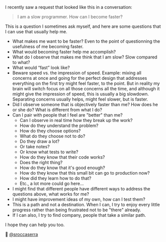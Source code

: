 I recently saw a request that looked like this in a conversation:

> I am a slow programmer. How can I become faster?

This is a question I sometimes ask myself, and here are some questions that I
can use that usually help me.

- What makes me want to be faster? Even to the point of questionning the
  usefulness of me becoming faster.
- What would becoming faster help me accomplish?
- What do I observe that makes me think that I am slow? Slow compared to what?
- What would “fast” look like?
- Beware speed vs. the impression of speed. Example: mixing all concerns at
  once and going for the perfect design that addresses everything on the first
  try might feel faster, to the point. But in reality my brain will switch
  focus on all those concerns all the time, and although it might give the
  impression of speed, this is usually a big slowdown. Separating concerns
  usually helps, might feel slower, but is faster.
- Did I observe someone that is objectively faster than me? How does he or she
  do? What is different from what I do?
- Can I pair with people that I feel are "better" than me?
    - Can I observe in real time how they break up the work?
    - How do they understand the problem?
    - How do they choose options?
    - What do they choose not to do?
    - Do they draw a lot?
    - Or take notes?
    - Or know what tests to write?
    - How do they know that their code works?
    - Does the right thing?
    - How do they know that it's good enough?
    - How do they know that this small
      bit can go to production now?
    - How did they learn how to do that?
    - Etc., a lot more could go here...
- I might find that different people have different ways to address the
  questions above, what works for me?
- I might have improvement ideas of my own, how can I test them?
- This is a path and not a destination. When I can, I try to enjoy every little
  progress rather than being frustrated not to be "there" already.
- If I can also, I try to find company, people that take a similar path.

I hope they can help you too.

🧵 [@sroccaserra][masto]

[masto]: https://mastodon.social/@sroccaserra/111846427923609541
